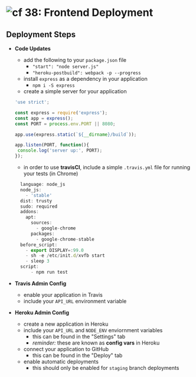 ![cf](http://i.imgur.com/7v5ASc8.png) 38: Frontend Deployment
====

## Deployment Steps
  * **Code Updates**
    * add the following to your `package.json` file
      * `"start": "node server.js"`
      * `"heroku-postbuild": webpack -p --progress`
    * install `express` as a dependency in your application
      * `npm i -S express`
    * create a simple server for your application
    ``` javascript
    'use strict';

    const express = require('express');
    const app = express();
    const PORT = process.env.PORT || 8080;

    app.use(express.static(`${__dirname}/build`));

    app.listen(PORT, function(){
     console.log('server up:', PORT);
    });
    ```
    * in order to use **travisCI**, include a simple `.travis.yml` file for running your tests (in Chrome)
    ``` javascript
      language: node_js
      node_js:
        - 'stable'
      dist: trusty
      sudo: required
      addons:
        apt:
          sources:
            - google-chrome
          packages:
            - google-chrome-stable
      before_script:
        - export DISPLAY=:99.0
        - sh -e /etc/init.d/xvfb start
        - sleep 3
      script:
          - npm run test
    ```

  * **Travis Admin Config**
    * enable your application in Travis
    * include your `API_URL` environment variable

  * **Heroku Admin Config**
    * create a new application in Heroku
    * include your `API_URL` and `NODE_ENV` enviornment variables
      * this can be found in the "Settings" tab
      * *reminder:* these are known as **config vars** in Heroku
    * connect your application to GitHub
      * this can be found in the "Deploy" tab
    * enable automatic deployments
      * this should only be enabled for `staging` branch deployments

